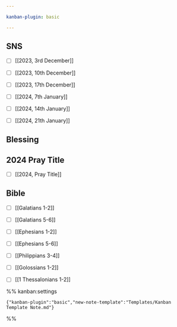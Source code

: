 ```yaml
---

kanban-plugin: basic

---
```


## SNS

- [ ] [[2023, 3rd December]]
- [ ] [[2023, 10th December]]
- [ ] [[2023, 17th December]]
- [ ] [[2024, 7th January]]
- [ ] [[2024, 14th January]]
- [ ] [[2024, 21th January]]


## Blessing



## 2024 Pray Title

- [ ] [[2024, Pray Title]]


## Bible

- [ ] [[Galatians 1-2]]
- [ ] [[Galatians 5-6]]
- [ ] [[Ephesians 1-2]]
- [ ] [[Ephesians 5-6]]
- [ ] [[Philippians 3-4]]
- [ ] [[Golossians 1-2]]
- [ ] [[1 Thessalonians 1-2]]




%% kanban:settings
```
{"kanban-plugin":"basic","new-note-template":"Templates/Kanban Template Note.md"}
```
%%